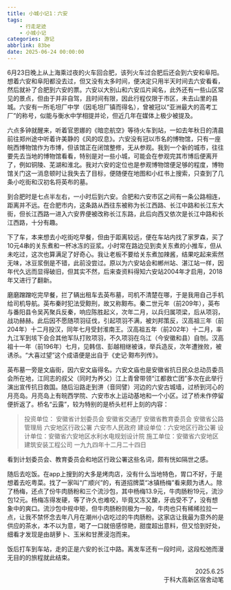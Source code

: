 ```yaml
---
title: 小城小记1：六安
tags: 
    - 行走足迹
    - 小城小记
categories: 游记
abbrlink: 83be
date: 2025-06-24 00:00:00
---
```


6月23日晚上从上海乘过夜的火车回合肥，该列火车过合肥后还会到六安和阜阳。想着六安和阜阳都没去过，但又没有太多时间，便决定只用半天时间去六安看看，然后就补了合肥到六安的票。六安以大别山和六安瓜片闻名，此外还有一些山区常见的景点，但由于并非自驾，且时间有限，因此行程仅限于市区，未去山里的县城。六安有一所毛坦厂中学（因毛坦厂镇而得名），曾被冠以“亚洲最大的高考工厂”的称号，似能与衡水中学相提并论，但近几年在媒体上极少被提及。

六点多钟就醒来，听着官恩娜的《暗恋航空》等待火车到站，一如去年秋日的清晨前往郑州途中听着许美静的《风的叹息》。六安没有冠以市名的博物馆，只有一座皖西博物馆作为市博，但该馆正在闭馆整修，无从参观。我到一个新的城市，往往要先去当地的博物馆看看，特别是对一些小城，可能会在参观完其市博后便离开了，例如铜陵、芜湖和淮北。我对六安的定位也是参观博物馆便足够的程度，博物馆关门这一消息顿时让我失去了目标，便随便在地图和小红书上搜索，只查到了几条小吃街和汉初名将英布的墓。

到合肥时是七点半左右，一小时后到六安。合肥和六安市区之间有一条公路相连，距离并不远。在合肥市内，这条路从西往东被称为长江西路、长江中路和长江东大街，但长江西路一进入六安界便被改称长江东路，此后向西又依次是长江中路和长江西路，十分有趣。

下了车，本来想去小吃街吃早餐，但由于距离较远，便在车站内找了家罗森，买了10元4串的关东煮和一杯冰冻的豆浆。小时常在路边见到卖关东煮的小推车，但从未吃过，这次也算满足了好奇心。我让老板不要给关东煮加辣酱，结果吃起来索然无味，冰豆浆倒是不错，此前没尝过。原以为六安站会和郴州站、湛江站一样，因年代久远而显得破旧，但其实不然，后来查资料得知六安站2004年才启用，2018年又进行了翻新。

磨磨蹭蹭吃完早餐，拦了辆出租车去英布墓，司机不清楚在哪，于是我用自己手机给司机导航。英布秦时犯法受黥刑，故又称黥布。秦二世元年（前209年），英布与番阳县令吴芮聚兵反秦，响应陈胜起义，次年二月，以兵归属项梁，后从项羽，战功赫赫。此后因不愿随项羽征伐，引起项羽不满，被刘邦策反，汉高祖三年（前204年）十二月投汉，同年七月受封淮南王。汉高祖五年（前202年）十二月，率九江军到垓下会合其他军队打败项羽，不久项羽在乌江（今安徽和县）自刎。汉高祖十一年（前196年）七月，见韩信、彭越相继被诛，举兵造反，次年遭挫败，被诱杀。“大喜过望”这个成语便是出自于《史记·黥布列传》。

英布墓一旁是文庙街，因六安文庙得名。六安文庙也是安徽省抗日民众总动员委员会所在地，江同志的叔父（同时为养父）江上青曾带领“江都救亡团”多次在此举行演出宣传抗日救国。随后沿路走到淠（音同譬）河边的六安古城墙，过桥到河心的月亮岛。月亮岛上有皖西学院、六安市水上运动基地和一个小区。过了桥未作停留便折返了。桥名“云露”，较为特别的是桥头栏杆上刻的内容：
> 投资单位：
> 安徽省计划委员会
> 安徽省交通厅
> 安徽省教育委员会
> 安徽省公路管理局
> 六安地区行政公署
> 六安市人民政府
> 建设单位：六安地区行政公署
> 设计单位：安徽省六安地区水利水电规划设计院
>施工单位：安徽省六安地区建筑安装工程公司
>一九九四年十二月二十四日

看到计划委员会、教育委员会和地区行政公署这些名词，颇有恍如隔世之感。

随后去吃饭。在app上搜到的大多是烤肉店，没有什么当地特色，胃口不好，于是想着去吃粤菜。找了一家叫“广顺兴”的，有道招牌菜“冰镇杨梅”看来颇为诱人。除了杨梅，还点了份牛肉肠粉和三个流沙包，其中杨梅13.9元，牛肉肠粉19元，流沙包12元。杨梅冻得发硬，等了许久也难咬，毕竟又冻又酸，牙齿受不了，没有想象中的爽口。流沙包中规中矩，但牛肉肠粉则极为一般，牛肉也只有稀稀拉拉一点，让我不禁怀念去年八月在潮州小店吃过的牛肉肠粉。这家店让我最为意外的是供应的茶水，本不以为意，喝了一口就倍感惊艳，甜度超出意料，但又恰到好处，细看才发现是由胡萝卜、玉米和甘蔗浸泡而来。

饭后打车到车站，走的正是六安的长江中路。离发车还有一段时间，这段松弛而漫无目的的旅程就此结束。
<div style="text-align: right;">2025.6.25<br>
于科大高新区宿舍动笔</div>